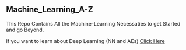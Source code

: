 ## Machine_Learning_A-Z
This Repo Contains All the Machine-Learning Necessaties to get Started and go Beyond.

If you want to learn about Deep Learning (NN and AEs) [Click Here](https://github.com/noctkun/Deep_Learning_A-Z/)

